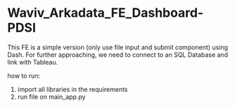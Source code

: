 # Waviv_Arkadata_FE_Dashboard-PDSI

This FE is a simple version (only use file input and submit component) using Dash. For further approaching, we need to connect to an SQL Database and link with Tableau.

how to run:
1. import all libraries in the requirements
2. run file on main_app.py
